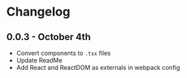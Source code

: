 # Changelog

## 0.0.3 - October 4th
- Convert components to `.tsx` files
- Update ReadMe
- Add React and ReactDOM as externals in webpack config